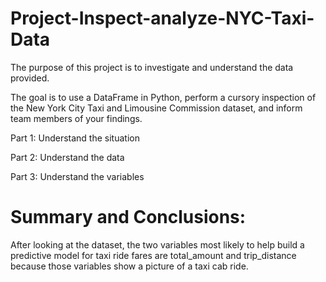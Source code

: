 # Project-Inspect-analyze-NYC-Taxi-Data
The purpose of this project is to investigate and understand the data provided.

The goal is to use a DataFrame in Python, perform a cursory inspection of the New York City Taxi and Limousine Commission dataset, and inform team members of your findings.

Part 1: Understand the situation

Part 2: Understand the data

Part 3: Understand the variables

# Summary and Conclusions:
After looking at the dataset, the two variables most likely to help build a predictive model for taxi ride fares are total_amount and trip_distance because those variables show a picture of a taxi cab ride.
